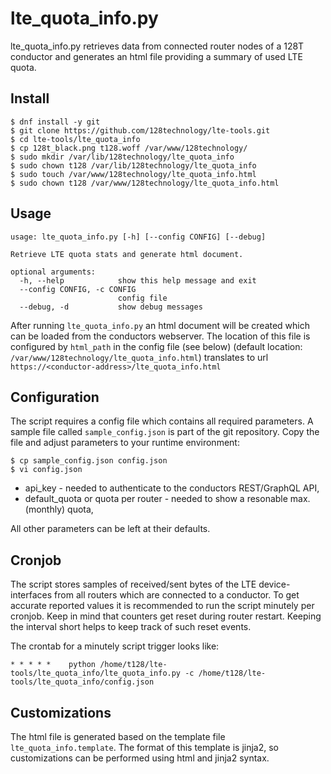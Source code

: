 # lte\_quota\_info.py

lte\_quota\_info.py retrieves data from connected router nodes of a 128T conductor and generates an html file providing a summary of used LTE quota.

## Install

```
$ dnf install -y git
$ git clone https://github.com/128technology/lte-tools.git
$ cd lte-tools/lte_quota_info
$ cp 128t_black.png t128.woff /var/www/128technology/
$ sudo mkdir /var/lib/128technology/lte_quota_info
$ sudo chown t128 /var/lib/128technology/lte_quota_info
$ sudo touch /var/www/128technology/lte_quota_info.html
$ sudo chown t128 /var/www/128technology/lte_quota_info.html
```

## Usage

```
usage: lte_quota_info.py [-h] [--config CONFIG] [--debug]

Retrieve LTE quota stats and generate html document.

optional arguments:
  -h, --help            show this help message and exit
  --config CONFIG, -c CONFIG
                        config file
  --debug, -d           show debug messages
```

After running `lte_quota_info.py` an html document will be created which can be loaded from the conductors webserver. The location of this file is configured by `html_path` in the config file (see below) (default location: `/var/www/128technology/lte_quota_info.html`) translates to url `https://<conductor-address>/lte_quota_info.html`

## Configuration
The script requires a config file which contains all required parameters. A sample file called `sample_config.json` is part of the git repository. Copy the file and adjust parameters to your runtime environment:

```
$ cp sample_config.json config.json
$ vi config.json
```
* api_key - needed to authenticate to the conductors REST/GraphQL API,
* default_quota or quota per router - needed to show a resonable max. (monthly) quota,

All other parameters can be left at their defaults.

## Cronjob
The script stores samples of received/sent bytes of the LTE device- interfaces from all routers which are connected to a conductor.
To get accurate reported values it is recommended to run the script minutely per cronjob. Keep in mind that counters get reset during router restart. Keeping the interval short helps to keep track of such reset events.

The crontab for a minutely script trigger looks like:

```
* * * * *    python /home/t128/lte-tools/lte_quota_info/lte_quota_info.py -c /home/t128/lte-tools/lte_quota_info/config.json
```

## Customizations
The html file is generated based on the template file `lte_quota_info.template`.
The format of this template is jinja2, so customizations can be performed using html and jinja2 syntax.
